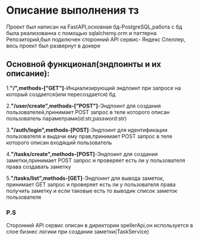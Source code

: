 # Описание выполнения тз
Проект был написан на FastAPI,основная бд-PostgreSQL,работа с бд была реализованна с помощью sqlalchemy.orm и паттерна Репозиторий,был подключен сторонний API сервис-
Яндекс Спеллер, весь проект был развернут в докере
## Основной функционал(эндпоинты и их описание):
1.**"/",methods-["GET"]**-Инциализирующий эндпоинт при запросе на который создается(или пересоздается) бд

2.**"/user/create",methods-["POST"]**-Эндпоинт для создания пользователей,принимает POST запрос в теле которого описан пользователь параметрами(id:str,password:str)

3.**"/auth/login",methods-[POST]**-Эндпоинт для идентификации пользователя и выдачи ему прав,принимает POST запрос в теле которого описан входящий пользователь

4.**"/tasks/create",methods-[POST]**-Эндпоинт для создания заметки,принимает POST запрос и проверяет есть ли у пользователя права создавать заметку

5.**"/tasks/list",methods-[GET]**-Эндпоинт для вывода заметок, принимает GET запрос и проверяет есть ли у пользователя права получить заметку и если таковые есть то выводик список заметок пользователя

### P.S
Сторонний API сервис описан в директории spellerApi,он используется в слое бизнес логики при создании заметки(TaskService)
